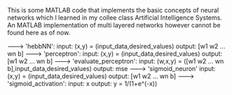 This is some MATLAB code that implements the basic concepts of neural networks which I learned in my collee class Artificial Intelligence Systems. An MATLAB implementation of multi layered networks however cannot be found here as of now.

---> 'hebbNN': 
        input: (x,y) = (input_data,desired_values)
        output: [w1 w2 ... wn b]
---> 'perceptron':
        input: (x,y) = (input_data,desired_values)
        output: [w1 w2 ... wn b]
---> 'evaluate_perceptron':
        input: (w,x,y) = ([w1 w2 ... wn b],input_data,desired_values)
        output: mse
---> 'sigmoid_neuron'
        input: (x,y) = (input_data,desired_values)
        output: [w1 w2 ... wn b]
---> 'sigmoid_activation':
        input: x
        output: y = 1/(1+e^(-x))